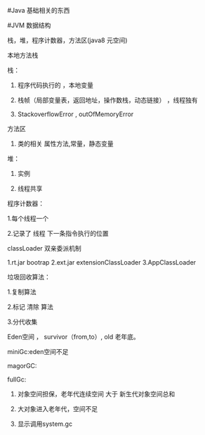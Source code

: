 



#Java 基础相关的东西








#JVM 数据结构


栈，堆，程序计数器，方法区(java8 元空间)

本地方法栈


栈：

1. 程序代码执行的 ，本地变量

2. 栈帧（局部变量表，返回地址，操作数栈，动态链接） ，线程独有

3. StackoverflowError , outOfMemoryError

方法区

1. 类的相关 属性方法,常量，静态变量

堆：

1. 实例

2. 线程共享

程序计数器：

1.每个线程一个

2.记录了 线程 下一条指令执行的位置





classLoader 双亲委派机制

1.rt.jar bootrap
2.ext.jar extensionClassLoader
3.AppClassLoader


垃圾回收算法：

1.复制算法

2.标记 清除 算法

3.分代收集



Eden空间 ，  survivor（from,to）, old 老年底。


miniGc:eden空间不足

magorGC: 

fullGc:

1. 对象空间担保，老年代连续空间 大于 新生代对象空间总和

2. 大对象进入老年代，空间不足

3. 显示调用system.gc





